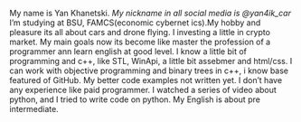 My name is Yan Khanetski.
_My nickname in all social media is @yan4ik_car_
I’m studying at BSU, FAMCS(economic cybernet ics).My hobby and pleasure its all about cars and drone flying.
I investing a little in crypto market. My main goals now its become like master the profession of a programmer ann learn english at good level. 
I know a little bit of programming and c++, like STL, WinApi, a little bit assebmer and html/css. 
I can work with objective programming and binary trees in c++, i know base featured of GitHub. 
My better code examples not written yet. I don’t have any experience like paid programmer. 
I watched a series of video about python, and I tried to write code on python. My English is about pre intermediate.
